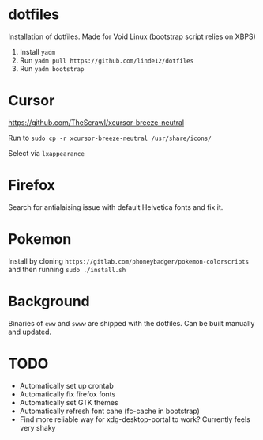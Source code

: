 # dotfiles

Installation of dotfiles. Made for Void Linux (bootstrap script relies on XBPS)

1. Install `yadm`
2. Run `yadm pull https://github.com/linde12/dotfiles`
3. Run `yadm bootstrap`

# Cursor

https://github.com/TheScrawl/xcursor-breeze-neutral

Run to `sudo cp -r xcursor-breeze-neutral /usr/share/icons/`

Select via `lxappearance`

# Firefox

Search for antialaising issue with default Helvetica fonts and fix it.

# Pokemon

Install by cloning `https://gitlab.com/phoneybadger/pokemon-colorscripts` and then running `sudo ./install.sh`

# Background

Binaries of `eww` and `swww` are shipped with the dotfiles. Can be built manually and updated.

# TODO

- Automatically set up crontab
- Automatically fix firefox fonts
- Automatically set GTK themes
- Automatically refresh font cahe (fc-cache in bootstrap)
- Find more reliable way for xdg-desktop-portal to work? Currently feels very shaky
